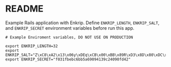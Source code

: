 # README

Example Rails application with Enkrip. Define `ENKRIP_LENGTH`, `ENKRIP_SALT`, and `ENKRIP_SECRET` environment variables before run this app.

```
# Example Enviroment variables, DO NOT USE ON PRODUCTION

export ENKRIP_LENGTH=32
export ENKRIP_SALT="Z\xC8\xA2\x13\x06y\xDEq\xCB\x00\xBB\x89R\xD3\x8D\x80\xDC\x88\xDAc\x05\xC9wR\x93\xD2\xA8\xF5\x13\xAF\xBF\x04"
export ENKRIP_SECRET="f031fbebc6bb5a69094139c24090fd42"
```
